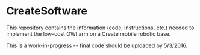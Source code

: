 # CreateSoftware
This repository contains the information (code, instructions, etc.) needed to implement the low-cost
OWI arm on a Create mobile robotic base.

This is a work-in-progress -- final code should be uploaded by 5/3/2016.
